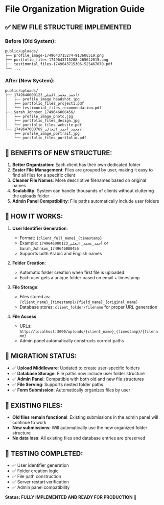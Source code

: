 # File Organization Migration Guide

## ✅ NEW FILE STRUCTURE IMPLEMENTED

### Before (Old System):
```
public/uploads/
├── profile_image-1749643715274-913606519.png
├── portfolio_files-1749643715288-265642015.png
├── testimonial_files-1749643715306-525467070.pdf
└── ...
```

### After (New System):
```
public/uploads/
├── أحمد_محمد_العلي_1749646000123/
│   ├── profile_image_headshot.jpg
│   ├── portfolio_files_project1.pdf
│   └── testimonial_files_recommendation.pdf
├── Sarah_Johnson_1749646000456/
│   ├── profile_image_photo.jpg
│   ├── portfolio_files_design.jpg
│   └── portfolio_files_website.pdf
└── محمد_أحمد_الخالد_1749647000789/
    ├── profile_image_portrait.jpg
    └── portfolio_files_portfolio.pdf
```

## 🎯 BENEFITS OF NEW STRUCTURE:

1. **Better Organization**: Each client has their own dedicated folder
2. **Easier File Management**: Files are grouped by user, making it easy to find all files for a specific client
3. **Cleaner File Names**: More descriptive filenames based on original names
4. **Scalability**: System can handle thousands of clients without cluttering the uploads folder
5. **Admin Panel Compatibility**: File paths automatically include user folders

## 🔄 HOW IT WORKS:

1. **User Identifier Generation**: 
   - Format: `{client_full_name}_{timestamp}`
   - Example: `أحمد_محمد_العلي_1749646000123` or `Sarah_Johnson_1749646000456`
   - Supports both Arabic and English names

2. **Folder Creation**:
   - Automatic folder creation when first file is uploaded
   - Each user gets a unique folder based on email + timestamp

3. **File Storage**:
   - Files stored as: `{client_name}_{timestamp}/{field_name}_{original_name}`
   - Database stores: `client_folder/filename` for proper URL generation

4. **File Access**:
   - URLs: `http://localhost:3000/uploads/{client_name}_{timestamp}/{filename}`
   - Admin panel automatically constructs correct paths

## 🚀 MIGRATION STATUS:

- ✅ **Upload Middleware**: Updated to create user-specific folders
- ✅ **Database Storage**: File paths now include user folder structure
- ✅ **Admin Panel**: Compatible with both old and new file structures
- ✅ **File Serving**: Supports nested folder paths
- ✅ **Form Submission**: Automatically organizes files by user

## 📝 EXISTING FILES:

- **Old files remain functional**: Existing submissions in the admin panel will continue to work
- **New submissions**: Will automatically use the new organized folder structure
- **No data loss**: All existing files and database entries are preserved

## 🧪 TESTING COMPLETED:

- ✅ User identifier generation
- ✅ Folder creation logic
- ✅ File path construction
- ✅ Server restart verification
- ✅ Admin panel compatibility

**Status: FULLY IMPLEMENTED AND READY FOR PRODUCTION** 🎉
